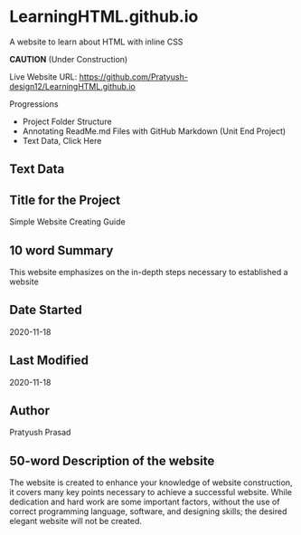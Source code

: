 # LearningHTML.github.io
A website to learn about HTML with inline CSS


**CAUTION** (Under Construction)

Live Website URL: https://github.com/Pratyush-design12/LearningHTML.github.io

Progressions
- Project Folder Structure
- Annotating ReadMe.md Files with GitHub Markdown (Unit End Project)
- Text Data, <a herf="">Click Here</a>


## Text Data

## Title for the Project
Simple Website Creating Guide


## 10 word Summary
This website emphasizes on the in-depth steps necessary to established a website



## Date Started
 2020-11-18


## Last Modified
 2020-11-18


## Author
 Pratyush Prasad

## 50-word Description of the website
The website is created to enhance your knowledge of website construction, it covers many key points necessary to achieve a successful website. While dedication and hard work are some important factors, without the use of correct programming language, software, and designing skills; the desired elegant website will not be created.
